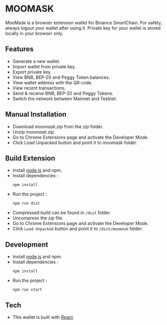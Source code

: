 # MOOMASK

MooMask is a browser extension wallet for Binance SmartChain.  For safety, always logout your wallet after using it. Private key for your wallet is stored locally in your browser only.

## Features
* Generate a new wallet.
* Import wallet from private key.
* Export private key.
* View BNB, BEP-20 and Peggy Token balances.
* View wallet address with the QR code.
* View recent transactions.
* Send & receive BNB, BEP-20 and Peggy Tokens.
* Switch the network between Mainnet and Testnet.

## Manual Installation
* Download _moomask.zip_ from the *zip* folder.
* Unzip _moomask.zip_.
* Go to Chrome Extensions page and activate the Developer Mode.
* Click Load Unpacked button and point it to moomask folder.

## Build Extension

* Install [node.js](https://nodejs.org/) and npm.
* Install dependencies :
  ```
  npm install
  ```
* Run the project :
  ```
  npm run dist
  ```
* Compressed build can be found in `/dist` folder.
* Uncompress the zip file.
* Go to Chrome Extensions page and activate the Developer Mode.
* Click `Load Unpacked` button and point it to `/dist/moomask` folder.

## Development
* Install [node.js](https://nodejs.org/) and npm.
* Install dependencies :
  ```
  npm install
  ```
* Run the project :
  ```
  npm run start
  ```

## Tech
* This wallet is built with [React](https://reactjs.org/).